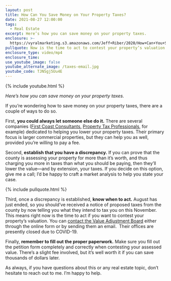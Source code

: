 ```yaml
---
layout: post
title: How Can You Save Money on Your Property Taxes?
date: 2021-08-27 12:00:00
tags:
  - Real Estate
excerpt: Here’s how you can save money on your property taxes.
enclosure: >-
  https://vyralmarketing.s3.amazonaws.com/Jeff+Riber/2020/How+Can+You+Save+Money+on+Your+Property+Taxes_.mp4
pullquote: Now is the time to act to contest your property’s valuation.
enclosure_type: video/mp4
enclosure_time:
use_youtube_image: false
youtube_alternate_image: /taxes-email.jpg
youtube_code: TJNSgj5Uu4E
---
```

{% include youtube.html %}

*Here’s how you can save money on your property taxes.*

If you’re wondering how to save money on your property taxes, there are a couple of ways to do so.

First, **you could always let someone else do it.** There are several companies (<u><a target="_blank" rel="noopener" href="https://www.firstcoastconsultants.com/">First Coast Consultants</a>,</u>&nbsp;[Property Tax Professionals,]( https://www.lowpropertytax.com/) for example) dedicated to helping you lower your property taxes. Their primary focus is larger commercial properties, but they can help you as well, provided you’re willing to pay a fee.

Second, **establish that you have a discrepancy.** If you can prove that the county is assessing your property for more than it’s worth, and thus charging you more in taxes than what you should be paying, then they’ll lower the value—and by extension, your taxes. If you decide on this option, give me a call; I’d be happy to craft a market analysis to help you state your case.

{% include pullquote.html %}

Third, once a discrepancy is established, **know when to act.** August has just ended, so you should’ve received a notice of proposed taxes from the county by now telling you what they intend to tax you on this November. This means right now is the time to act if you want to contest your property’s valuation. You can <u><a target="_blank" rel="noopener" href="https://www.coj.net/departments/regulatory-boards-and-commissions/value-adjustment-board">contact the Value Adjustment Board</a></u> either through the online form or by sending them an email. &nbsp;Their offices are presently closed due to COVID-19.

Finally, **remember to fill out the proper paperwork.** Make sure you fill out the petition form completely and correctly when contesting your assessed value. There’s a slight fee involved, but it’s well worth it if you can save thousands of dollars later.

As always, if you have questions about this or any real estate topic, don’t hesitate to reach out to me. I’m happy to help.
